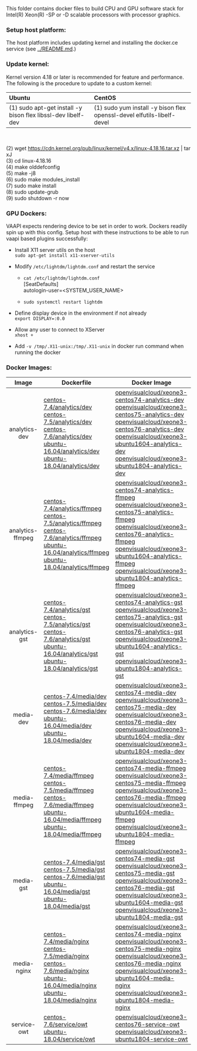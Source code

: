 
This folder contains docker files to build CPU and GPU software stack for Intel(R) Xeon(R) -SP or -D scalable processors with processor graphics.

### Setup host platform:

The host platform includes updating kernel and installing the docker.ce service (see [../README.md](../README.md).)

### Update kernel:      

Kernel version 4.18 or later is recommended for feature and performance. The following is the procedure to update to a custom kernel:    

|  Ubuntu | CentOS |
|:--------|:-------|
|(1) sudo apt-get install -y bison flex libssl-dev libelf-dev |(1) sudo yum install -y bison flex openssl-devel elfutils-libelf-devel |

<br>     

(2) wget https://cdn.kernel.org/pub/linux/kernel/v4.x/linux-4.18.16.tar.xz | tar xJ         
(3) cd linux-4.18.16    
(4) make olddefconfig    
(5) make -j8    
(6) sudo make modules_install    
(7) sudo make install   
(8) sudo update-grub   
(9) sudo shutdown -r now   

### GPU Dockers:

VAAPI expects rendering device to be set in order to work. Dockers readily spin up with this config. Setup host with these instructions to be able to run vaapi based plugins successfully:

 - Install X11 server utils on the host<br>
```sudo apt-get install x11-xserver-utils```

 - Modify ```/etc/lightdm/lightdm.conf``` and restart the service<br>
   - ```cat /etc/lightdm/lightdm.conf```<br>
[SeatDefaults]<br>
autologin-user=<SYSTEM_USER_NAME>

   - ```sudo systemctl restart lightdm```
 - Define display device in the environment if not already<br>
 ```export DISPLAY=:0.0```
 - Allow any user to connect to XServer<br>
 ```xhost +```
- Add ```-v /tmp/.X11-unix:/tmp/.X11-unix``` in docker run command when running the docker


### Docker Images:

|Image|Dockerfile|Docker Image|
|:-:|---|---|
|analytics-dev|[centos-7.4/analytics/dev](centos-7.4/analytics/dev)<br>[centos-7.5/analytics/dev](centos-7.5/analytics/dev)<br>[centos-7.6/analytics/dev](centos-7.6/analytics/dev)<br>[ubuntu-16.04/analytics/dev](ubuntu-16.04/analytics/dev)<br>[ubuntu-18.04/analytics/dev](ubuntu-18.04/analytics/dev)|[openvisualcloud/xeone3-centos74-analytics-dev](https://hub.docker.com/r/openvisualcloud/xeone3-centos74-analytics-dev)<br>[openvisualcloud/xeone3-centos75-analytics-dev](https://hub.docker.com/r/openvisualcloud/xeone3-centos75-analytics-dev)<br>[openvisualcloud/xeone3-centos76-analytics-dev](https://hub.docker.com/r/openvisualcloud/xeone3-centos76-analytics-dev)<br>[openvisualcloud/xeone3-ubuntu1604-analytics-dev](https://hub.docker.com/r/openvisualcloud/xeone3-ubuntu1604-analytics-dev)<br>[openvisualcloud/xeone3-ubuntu1804-analytics-dev](https://hub.docker.com/r/openvisualcloud/xeone3-ubuntu1804-analytics-dev)|
|analytics-ffmpeg|[centos-7.4/analytics/ffmpeg](centos-7.4/analytics/ffmpeg)<br>[centos-7.5/analytics/ffmpeg](centos-7.5/analytics/ffmpeg)<br>[centos-7.6/analytics/ffmpeg](centos-7.6/analytics/ffmpeg)<br>[ubuntu-16.04/analytics/ffmpeg](ubuntu-16.04/analytics/ffmpeg)<br>[ubuntu-18.04/analytics/ffmpeg](ubuntu-18.04/analytics/ffmpeg)|[openvisualcloud/xeone3-centos74-analytics-ffmpeg](https://hub.docker.com/r/openvisualcloud/xeone3-centos74-analytics-ffmpeg)<br>[openvisualcloud/xeone3-centos75-analytics-ffmpeg](https://hub.docker.com/r/openvisualcloud/xeone3-centos75-analytics-ffmpeg)<br>[openvisualcloud/xeone3-centos76-analytics-ffmpeg](https://hub.docker.com/r/openvisualcloud/xeone3-centos76-analytics-ffmpeg)<br>[openvisualcloud/xeone3-ubuntu1604-analytics-ffmpeg](https://hub.docker.com/r/openvisualcloud/xeone3-ubuntu1604-analytics-ffmpeg)<br>[openvisualcloud/xeone3-ubuntu1804-analytics-ffmpeg](https://hub.docker.com/r/openvisualcloud/xeone3-ubuntu1804-analytics-ffmpeg)|
|analytics-gst|[centos-7.4/analytics/gst](centos-7.4/analytics/gst)<br>[centos-7.5/analytics/gst](centos-7.5/analytics/gst)<br>[centos-7.6/analytics/gst](centos-7.6/analytics/gst)<br>[ubuntu-16.04/analytics/gst](ubuntu-16.04/analytics/gst)<br>[ubuntu-18.04/analytics/gst](ubuntu-18.04/analytics/gst)|[openvisualcloud/xeone3-centos74-analytics-gst](https://hub.docker.com/r/openvisualcloud/xeone3-centos74-analytics-gst)<br>[openvisualcloud/xeone3-centos75-analytics-gst](https://hub.docker.com/r/openvisualcloud/xeone3-centos75-analytics-gst)<br>[openvisualcloud/xeone3-centos76-analytics-gst](https://hub.docker.com/r/openvisualcloud/xeone3-centos76-analytics-gst)<br>[openvisualcloud/xeone3-ubuntu1604-analytics-gst](https://hub.docker.com/r/openvisualcloud/xeone3-ubuntu1604-analytics-gst)<br>[openvisualcloud/xeone3-ubuntu1804-analytics-gst](https://hub.docker.com/r/openvisualcloud/xeone3-ubuntu1804-analytics-gst)|
|media-dev|[centos-7.4/media/dev](centos-7.4/media/dev)<br>[centos-7.5/media/dev](centos-7.5/media/dev)<br>[centos-7.6/media/dev](centos-7.6/media/dev)<br>[ubuntu-16.04/media/dev](ubuntu-16.04/media/dev)<br>[ubuntu-18.04/media/dev](ubuntu-18.04/media/dev)|[openvisualcloud/xeone3-centos74-media-dev](https://hub.docker.com/r/openvisualcloud/xeone3-centos74-media-dev)<br>[openvisualcloud/xeone3-centos75-media-dev](https://hub.docker.com/r/openvisualcloud/xeone3-centos75-media-dev)<br>[openvisualcloud/xeone3-centos76-media-dev](https://hub.docker.com/r/openvisualcloud/xeone3-centos76-media-dev)<br>[openvisualcloud/xeone3-ubuntu1604-media-dev](https://hub.docker.com/r/openvisualcloud/xeone3-ubuntu1604-media-dev)<br>[openvisualcloud/xeone3-ubuntu1804-media-dev](https://hub.docker.com/r/openvisualcloud/xeone3-ubuntu1804-media-dev)|
|media-ffmpeg|[centos-7.4/media/ffmpeg](centos-7.4/media/ffmpeg)<br>[centos-7.5/media/ffmpeg](centos-7.5/media/ffmpeg)<br>[centos-7.6/media/ffmpeg](centos-7.6/media/ffmpeg)<br>[ubuntu-16.04/media/ffmpeg](ubuntu-16.04/media/ffmpeg)<br>[ubuntu-18.04/media/ffmpeg](ubuntu-18.04/media/ffmpeg)|[openvisualcloud/xeone3-centos74-media-ffmpeg](https://hub.docker.com/r/openvisualcloud/xeone3-centos74-media-ffmpeg)<br>[openvisualcloud/xeone3-centos75-media-ffmpeg](https://hub.docker.com/r/openvisualcloud/xeone3-centos75-media-ffmpeg)<br>[openvisualcloud/xeone3-centos76-media-ffmpeg](https://hub.docker.com/r/openvisualcloud/xeone3-centos76-media-ffmpeg)<br>[openvisualcloud/xeone3-ubuntu1604-media-ffmpeg](https://hub.docker.com/r/openvisualcloud/xeone3-ubuntu1604-media-ffmpeg)<br>[openvisualcloud/xeone3-ubuntu1804-media-ffmpeg](https://hub.docker.com/r/openvisualcloud/xeone3-ubuntu1804-media-ffmpeg)|
|media-gst|[centos-7.4/media/gst](centos-7.4/media/gst)<br>[centos-7.5/media/gst](centos-7.5/media/gst)<br>[centos-7.6/media/gst](centos-7.6/media/gst)<br>[ubuntu-16.04/media/gst](ubuntu-16.04/media/gst)<br>[ubuntu-18.04/media/gst](ubuntu-18.04/media/gst)|[openvisualcloud/xeone3-centos74-media-gst](https://hub.docker.com/r/openvisualcloud/xeone3-centos74-media-gst)<br>[openvisualcloud/xeone3-centos75-media-gst](https://hub.docker.com/r/openvisualcloud/xeone3-centos75-media-gst)<br>[openvisualcloud/xeone3-centos76-media-gst](https://hub.docker.com/r/openvisualcloud/xeone3-centos76-media-gst)<br>[openvisualcloud/xeone3-ubuntu1604-media-gst](https://hub.docker.com/r/openvisualcloud/xeone3-ubuntu1604-media-gst)<br>[openvisualcloud/xeone3-ubuntu1804-media-gst](https://hub.docker.com/r/openvisualcloud/xeone3-ubuntu1804-media-gst)|
|media-nginx|[centos-7.4/media/nginx](centos-7.4/media/nginx)<br>[centos-7.5/media/nginx](centos-7.5/media/nginx)<br>[centos-7.6/media/nginx](centos-7.6/media/nginx)<br>[ubuntu-16.04/media/nginx](ubuntu-16.04/media/nginx)<br>[ubuntu-18.04/media/nginx](ubuntu-18.04/media/nginx)|[openvisualcloud/xeone3-centos74-media-nginx](https://hub.docker.com/r/openvisualcloud/xeone3-centos74-media-nginx)<br>[openvisualcloud/xeone3-centos75-media-nginx](https://hub.docker.com/r/openvisualcloud/xeone3-centos75-media-nginx)<br>[openvisualcloud/xeone3-centos76-media-nginx](https://hub.docker.com/r/openvisualcloud/xeone3-centos76-media-nginx)<br>[openvisualcloud/xeone3-ubuntu1604-media-nginx](https://hub.docker.com/r/openvisualcloud/xeone3-ubuntu1604-media-nginx)<br>[openvisualcloud/xeone3-ubuntu1804-media-nginx](https://hub.docker.com/r/openvisualcloud/xeone3-ubuntu1804-media-nginx)|
|service-owt|[centos-7.6/service/owt](centos-7.6/service/owt)<br>[ubuntu-18.04/service/owt](ubuntu-18.04/service/owt)|[openvisualcloud/xeone3-centos76-service-owt](https://hub.docker.com/r/openvisualcloud/xeone3-centos76-service-owt)<br>[openvisualcloud/xeone3-ubuntu1804-service-owt](https://hub.docker.com/r/openvisualcloud/xeone3-ubuntu1804-service-owt)|


